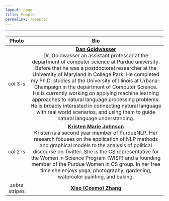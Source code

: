 ```yaml
---
layout: page
title: People
permalink: /people/
---
```


---
| Photo | Bio |
| :----------: | :------------: |
| col 3 is | [**Dan Goldwasser**](http://dan-goldwasser.com/) <br> Dr. Goldwasser an assistant professor at the department of computer science at Purdue university. Before that he was a postdoctoral researcher at the University of Maryland in College Park. He completed my Ph.D. studies at the University of Illinois at Urbana-Champaign in the department of Computer Science. <br> He is currently working on applying machine learning approaches to natural language processing problems. He is broadly interested in connecting natural language with real world scenarios, and using them to guide natural language understanding. |
| col 2 is | [**Kristen Marie Johnson**](https://www.cs.purdue.edu/homes/john1187/) <br> Kristen is a second year member of PurdueNLP. Her research focuses on the application of NLP methods and graphical models to the analysis of political discourse on Twitter. She is the CS representative for the Women in Science Program (WISP) and a founding member of the Purdue Women in CS group. In her free time she enjoys yoga, photography, gardening, watercolor painting, and baking.|
| zebra stripes | [**Xiao (Cosmo) Zhang**](https://www.cs.purdue.edu/homes/zhang923/) <br> |
